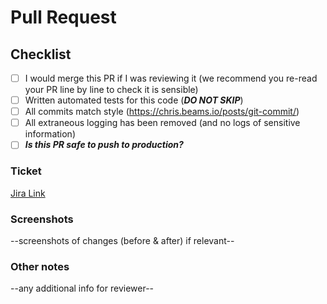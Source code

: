 # Pull Request

## Checklist

- [ ] I would merge this PR if I was reviewing it (we recommend you re-read your PR line by line to check it is sensible)
- [ ] Written automated tests for this code (***DO NOT SKIP***)
- [ ] All commits match style (https://chris.beams.io/posts/git-commit/)
- [ ] All extraneous logging has been removed (and no logs of sensitive information)
- [ ] ***Is this PR safe to push to production?***

### Ticket

[Jira Link](https://nurole.atlassian.net/browse/TICKETID)

### Screenshots

--screenshots of changes (before & after) if relevant--

### Other notes

--any additional info for reviewer--
